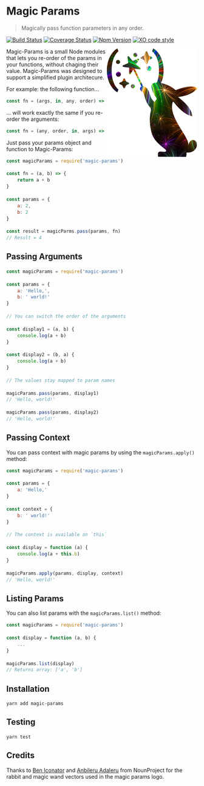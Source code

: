 
# Magic Params

> Magically pass function parameters in any order.

[![Build Status](https://travis-ci.org/F1LT3R/magic-params.svg?branch=master)](https://travis-ci.org/F1LT3R/magic-params)
[![Coverage Status](https://coveralls.io/repos/github/F1LT3R/magic-params/badge.svg?branch=master)](https://coveralls.io/github/F1LT3R/magic-params?branch=master)
[![Npm Version](https://img.shields.io/npm/v/magic-params.svg)](https://www.npmjs.com/package/magic-params)
[![XO code style](https://img.shields.io/badge/code_style-XO-5ed9c7.svg)](https://github.com/sindresorhus/xo)

<img alt="Bunny rabbit waving magic wand in parenthesis" src="magic-params.png" align="right">

Magic-Params is a small Node modules that lets you re-order of the params in your functions, without chaging their value. Magic-Params was designed to support a simplified plugin architecure.

For example: the following function...

```javascript
const fn = (args, in, any, order) => {}
```

... will work exactly the same if you re-order the arguments:

```javascript
const fn = (any, order, in, args) => {}
```

Just pass your params object and function to Magic-Params:

```javascript
const magicParams = require('magic-params')

const fn = (a, b) => {
	return a + b
}

const params = {
	a: 2,
	b: 2
}

const result = magicParms.pass(params, fn)
// Result = 4
```

## Passing Arguments

```javascript
const magicParams = require('magic-params')

const params = {
	a: 'Hello,',
	b: ' world!'
}

// You can switch the order of the arguments

const display1 = (a, b) {
	console.log(a + b)
}

const display2 = (b, a) {
	console.log(a + b)
}

// The values stay mapped to param names

magicParams.pass(params, display1)
// 'Hello, world!'

magicParams.pass(params, display2)
// 'Hello, world!'
```

## Passing Context

You can pass context with magic params by using the `magicParams.apply()` method:

```javascript
const magicParams = require('magic-params')

const params = {
	a: 'Hello,'
}

const context = {
	b: ' world!'
}

// The context is available on `this`

const display = function (a) {
	console.log(a + this.b)
}

magicParams.apply(params, display, context)
// 'Hello, world!'
```

## Listing Params

You can also list params with the `magicParams.list()` method:

```javascript
const magicParams = require('magic-params')

const display = function (a, b) {
	...
}

magicParams.list(display)
// Returns array: ['a', 'b']
```

## Installation

```shell
yarn add magic-params
```

## Testing

```shell
yarn test
```

## Credits

Thanks to [Ben Iconator](https://thenounproject.com/mr.iconator/) and [Anbileru Adaleru](https://thenounproject.com/pronoun/) from NounProject for the rabbit and magic wand vectors used in the magic params logo.
